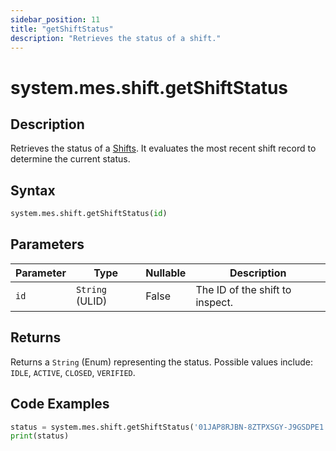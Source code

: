 ```yaml
---
sidebar_position: 11
title: "getShiftStatus"
description: "Retrieves the status of a shift."
---
```


# system.mes.shift.getShiftStatus

## Description

Retrieves the status of a [Shifts](../../data-model/shift-model/shift). It evaluates the most
recent shift record to determine the current status.

## Syntax

```python
system.mes.shift.getShiftStatus(id)
```

## Parameters

| Parameter | Type            | Nullable | Description                       |
|-----------|-----------------|----------|-----------------------------------|
| `id`      | `String` (ULID) | False    | The ID of the shift to inspect.   |

## Returns

Returns a `String` (Enum) representing the status. Possible values include: `IDLE`, `ACTIVE`, `CLOSED`, `VERIFIED`.

## Code Examples

```python
status = system.mes.shift.getShiftStatus('01JAP8RJBN-8ZTPXSGY-J9GSDPE1')
print(status)
```
